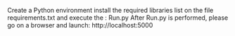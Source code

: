 Create a Python environment install the required libraries list on the file requirements.txt and execute the :
Run.py
After Run.py is performed, please go on a browser and launch:
http://localhost:5000
